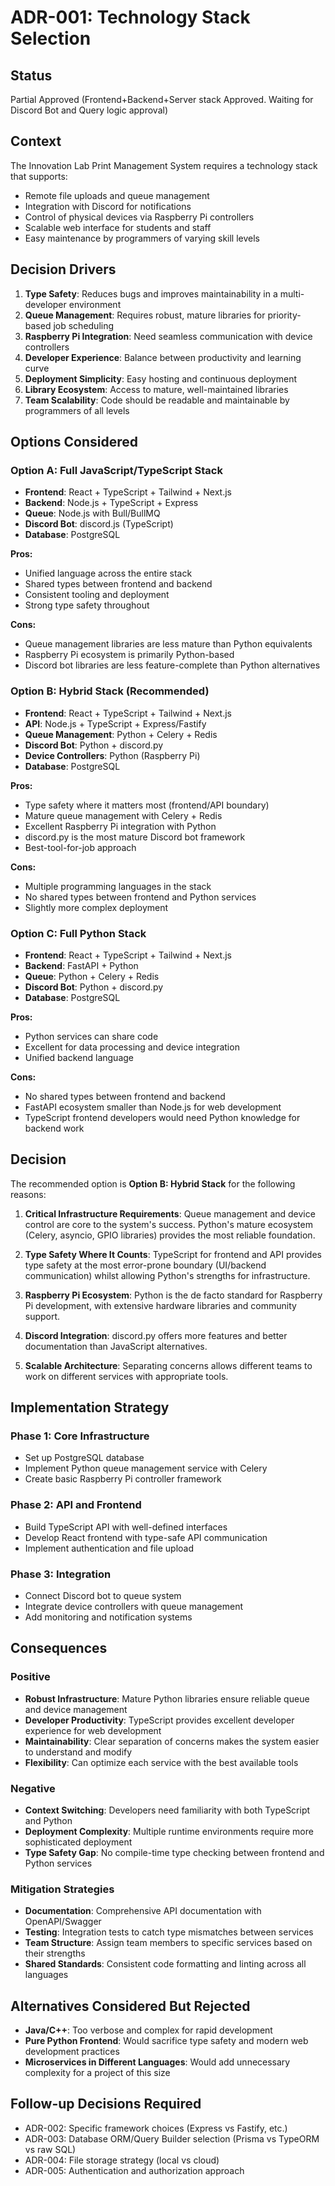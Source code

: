 # ADR-001: Technology Stack Selection

## Status

Partial Approved (Frontend+Backend+Server stack Approved. Waiting for Discord Bot and Query logic approval)

## Context

The Innovation Lab Print Management System requires a technology stack that supports:

- Remote file uploads and queue management
- Integration with Discord for notifications
- Control of physical devices via Raspberry Pi controllers
- Scalable web interface for students and staff
- Easy maintenance by programmers of varying skill levels

## Decision Drivers

1. **Type Safety**: Reduces bugs and improves maintainability in a multi-developer environment
2. **Queue Management**: Requires robust, mature libraries for priority-based job scheduling
3. **Raspberry Pi Integration**: Need seamless communication with device controllers
4. **Developer Experience**: Balance between productivity and learning curve
5. **Deployment Simplicity**: Easy hosting and continuous deployment
6. **Library Ecosystem**: Access to mature, well-maintained libraries
7. **Team Scalability**: Code should be readable and maintainable by programmers of all levels

## Options Considered

### Option A: Full JavaScript/TypeScript Stack

- **Frontend**: React + TypeScript + Tailwind + Next.js
- **Backend**: Node.js + TypeScript + Express
- **Queue**: Node.js with Bull/BullMQ
- **Discord Bot**: discord.js (TypeScript)
- **Database**: PostgreSQL

**Pros:**

- Unified language across the entire stack
- Shared types between frontend and backend
- Consistent tooling and deployment
- Strong type safety throughout

**Cons:**

- Queue management libraries are less mature than Python equivalents
- Raspberry Pi ecosystem is primarily Python-based
- Discord bot libraries are less feature-complete than Python alternatives

### Option B: Hybrid Stack (Recommended)

- **Frontend**: React + TypeScript + Tailwind + Next.js
- **API**: Node.js + TypeScript + Express/Fastify
- **Queue Management**: Python + Celery + Redis
- **Discord Bot**: Python + discord.py
- **Device Controllers**: Python (Raspberry Pi)
- **Database**: PostgreSQL

**Pros:**

- Type safety where it matters most (frontend/API boundary)
- Mature queue management with Celery + Redis
- Excellent Raspberry Pi integration with Python
- discord.py is the most mature Discord bot framework
- Best-tool-for-job approach

**Cons:**

- Multiple programming languages in the stack
- No shared types between frontend and Python services
- Slightly more complex deployment

### Option C: Full Python Stack

- **Frontend**: React + TypeScript + Tailwind + Next.js
- **Backend**: FastAPI + Python
- **Queue**: Python + Celery + Redis
- **Discord Bot**: Python + discord.py
- **Database**: PostgreSQL

**Pros:**

- Python services can share code
- Excellent for data processing and device integration
- Unified backend language

**Cons:**

- No shared types between frontend and backend
- FastAPI ecosystem smaller than Node.js for web development
- TypeScript frontend developers would need Python knowledge for backend work

## Decision

The recommended option is **Option B: Hybrid Stack** for the following reasons:

1. **Critical Infrastructure Requirements**: Queue management and device control are core to the system's success. Python's mature ecosystem (Celery, asyncio, GPIO libraries) provides the most reliable foundation.

2. **Type Safety Where It Counts**: TypeScript for frontend and API provides type safety at the most error-prone boundary (UI/backend communication) whilst allowing Python's strengths for infrastructure.

3. **Raspberry Pi Ecosystem**: Python is the de facto standard for Raspberry Pi development, with extensive hardware libraries and community support.

4. **Discord Integration**: discord.py offers more features and better documentation than JavaScript alternatives.

5. **Scalable Architecture**: Separating concerns allows different teams to work on different services with appropriate tools.

## Implementation Strategy

### Phase 1: Core Infrastructure

- Set up PostgreSQL database
- Implement Python queue management service with Celery
- Create basic Raspberry Pi controller framework

### Phase 2: API and Frontend

- Build TypeScript API with well-defined interfaces
- Develop React frontend with type-safe API communication
- Implement authentication and file upload

### Phase 3: Integration

- Connect Discord bot to queue system
- Integrate device controllers with queue management
- Add monitoring and notification systems

## Consequences

### Positive

- **Robust Infrastructure**: Mature Python libraries ensure reliable queue and device management
- **Developer Productivity**: TypeScript provides excellent developer experience for web development
- **Maintainability**: Clear separation of concerns makes the system easier to understand and modify
- **Flexibility**: Can optimize each service with the best available tools

### Negative

- **Context Switching**: Developers need familiarity with both TypeScript and Python
- **Deployment Complexity**: Multiple runtime environments require more sophisticated deployment
- **Type Safety Gap**: No compile-time type checking between frontend and Python services

### Mitigation Strategies

- **Documentation**: Comprehensive API documentation with OpenAPI/Swagger
- **Testing**: Integration tests to catch type mismatches between services
- **Team Structure**: Assign team members to specific services based on their strengths
- **Shared Standards**: Consistent code formatting and linting across all languages

## Alternatives Considered But Rejected

- **Java/C++**: Too verbose and complex for rapid development
- **Pure Python Frontend**: Would sacrifice type safety and modern web development practices
- **Microservices in Different Languages**: Would add unnecessary complexity for a project of this size

## Follow-up Decisions Required

- ADR-002: Specific framework choices (Express vs Fastify, etc.)
- ADR-003: Database ORM/Query Builder selection (Prisma vs TypeORM vs raw SQL)
- ADR-004: File storage strategy (local vs cloud)
- ADR-005: Authentication and authorization approach
